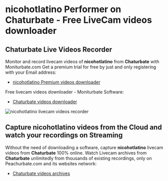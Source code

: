 # nicohotlatino Performer on Chaturbate - Free LiveCam videos downloader

## Chaturbate Live Videos Recorder

Monitor and record livecam videos of **nicohotlatino** from **Chaturbate** with Moniturbate.com
Get a premium trial for free by just and only registering with your Email address:
* [nicohotlatino Premium videos downloader](https://moniturbate.com/request-demo-licence-key.html)

Free livecam videos downloader - Moniturbate Software:
* [Chaturbate videos downloader](https://moniturbate.com/moniturbate-download-software.html)

![nicohotlatino livecam videos recorder](https://peachurnet.com/templates/moniturbate-software.png)


## Capture nicohotlatino videos from the Cloud and watch your recordings on Streaming

Without the need of downloading a software, capture **nicohotlatino** livecam videos from **Chaturbate** 100% online.
Watch Livecam archives from **Chaturbate** unlimitedly from thousands of existing recordings, only on Peachurbate.com and its websites network:
* [Chaturbate videos archives](https://peachurnet.com/)